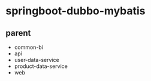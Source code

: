 # springboot-dubbo-mybatis
## parent
- common-bi
- api
- user-data-service
- product-data-service
- web
